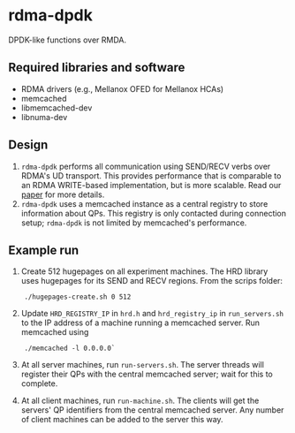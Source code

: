 rdma-dpdk
=========

DPDK-like functions over RMDA.

## Required libraries and software
 * RDMA drivers (e.g., Mellanox OFED for Mellanox HCAs)
 * memcached
 * libmemcached-dev
 * libnuma-dev

## Design
1. `rdma-dpdk` performs all communication using SEND/RECV verbs over RDMA's UD transport. This provides performance that is comparable to an RDMA WRITE-based implementation, but is more scalable. Read our [paper](http://www.cs.cmu.edu/~akalia/doc/sigcomm14/herd_readable.pdf) for more details.
2. `rdma-dpdk` uses a memcached instance as a central registry to store information about QPs. This registry is only contacted during connection setup; `rdma-dpdk` is not limited by memcached's performance.

## Example run

1. Create 512 hugepages on all experiment machines.  The HRD library 
uses hugepages for its SEND and RECV regions. From the scrips folder:
```
    ./hugepages-create.sh 0 512
```

2. Update `HRD_REGISTRY_IP` in `hrd.h` and `hrd_registry_ip` in `run_servers.sh`
to the IP address of a machine running a memcached server. Run memcached using
```
    ./memcached -l 0.0.0.0`
 ```

3. At all server machines, run `run-servers.sh`.  The server threads will
register their QPs with the central memcached server; wait for this to
complete.

4. At all client machines, run `run-machine.sh`.  The clients will get the
servers' QP identifiers from the central memcached server.  Any number of 
client machines can be added to the server this way.

